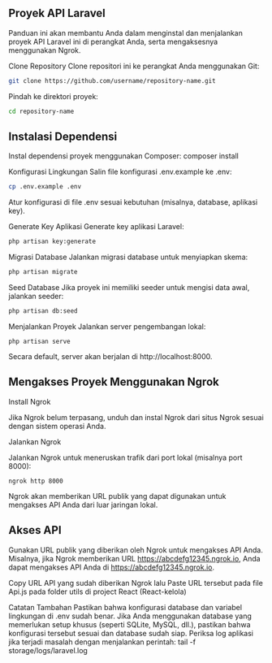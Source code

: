 ## Proyek API Laravel
Panduan ini akan membantu Anda dalam menginstal dan menjalankan proyek API Laravel ini di perangkat Anda, serta mengaksesnya menggunakan Ngrok.

Clone Repository
Clone repositori ini ke perangkat Anda menggunakan Git: 
```bash
git clone https://github.com/username/repository-name.git
```

Pindah ke direktori proyek: 

```bash
cd repository-name
```

## Instalasi Dependensi
Instal dependensi proyek menggunakan Composer: composer install

Konfigurasi Lingkungan
Salin file konfigurasi .env.example ke .env: 

```bash
cp .env.example .env
```

Atur konfigurasi di file .env sesuai kebutuhan (misalnya, database, aplikasi key).

Generate Key Aplikasi
Generate key aplikasi Laravel: 

```bash
php artisan key:generate
```

Migrasi Database
Jalankan migrasi database untuk menyiapkan skema: 

```bash
php artisan migrate
```
Seed Database
Jika proyek ini memiliki seeder untuk mengisi data awal, jalankan seeder: 
```bash
php artisan db:seed
```
Menjalankan Proyek
Jalankan server pengembangan lokal: 
```
php artisan serve
```
Secara default, server akan berjalan di http://localhost:8000.

## Mengakses Proyek Menggunakan Ngrok
Install Ngrok

Jika Ngrok belum terpasang, unduh dan instal Ngrok dari situs Ngrok sesuai dengan sistem operasi Anda.

Jalankan Ngrok

Jalankan Ngrok untuk meneruskan trafik dari port lokal (misalnya port 8000): 
```
ngrok http 8000
```
Ngrok akan memberikan URL publik yang dapat digunakan untuk mengakses API Anda dari luar jaringan lokal.

## Akses API

Gunakan URL publik yang diberikan oleh Ngrok untuk mengakses API Anda. Misalnya, jika Ngrok memberikan URL https://abcdefg12345.ngrok.io, Anda dapat mengakses API Anda di https://abcdefg12345.ngrok.io. 

Copy URL API yang sudah diberikan Ngrok lalu Paste URL tersebut pada file Api.js pada folder utils di project React (React-kelola)

Catatan Tambahan
Pastikan bahwa konfigurasi database dan variabel lingkungan di .env sudah benar.
Jika Anda menggunakan database yang memerlukan setup khusus (seperti SQLite, MySQL, dll.), pastikan bahwa konfigurasi tersebut sesuai dan database sudah siap.
Periksa log aplikasi jika terjadi masalah dengan menjalankan perintah: tail -f storage/logs/laravel.log
